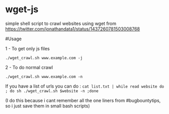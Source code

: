 # wget-js

simple shell script to crawl websites using wget from https://twitter.com/jonathandata1/status/1437260781503008768

#Usage 

1 - To get only js files 

`./wget_crawl.sh www.example.com -j` 

2 - To do normal crawl 

`./wget_crawl.sh www.example.com -n`

If you have a list of urls you can do :
 `cat list.txt | while read website do ; do sh ./wget_crawl.sh $website -n ;done`
 
(I do this because i cant remember all the one liners from #bugbountytips, so i just save them in small bash scripts)
